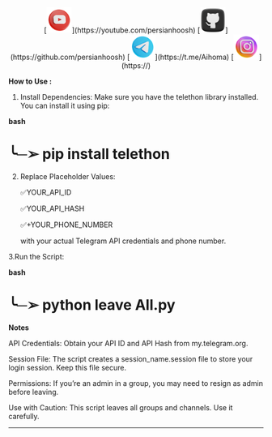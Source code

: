 
<div align="center">
    [<img src="https://raw.githubusercontent.com/Persianhoosh/i-.icons/main/youtube.png" width="50">](https://youtube.com/persianhoosh)
    [<img src="https://raw.githubusercontent.com/Persianhoosh/i-.icons/main/github.png" width="50">](https://github.com/persianhoosh)
    [<img src="https://raw.githubusercontent.com/Persianhoosh/i-.icons/main/telegram.png" width="50">](https://t.me/Aihoma)
    [<img src="https://raw.githubusercontent.com/Persianhoosh/i-.icons/main/instagram.png" width="50">](https://)
</div>


<!--
[![Instagram]()](https://instagram.com/aihoma)
[![LinkedIn]()](https://www.linkedin.com/in/aihoma/)
[![X]()](https://x.com/Ai_Homa)
[![Hugging Face]()](https://huggingface.co/AiHoma)
[![Telegram])](https://t.me/Aihoma)
[![Follow]()](https://github.com/AiHoma)
-->

   **How to Use :**

1. Install Dependencies:
   Make sure you have the telethon library installed. You can install it using pip:
                        
**bash**
  
  ╰─➢ pip install telethon
==================================
  
2. Replace Placeholder Values:
   
    ✅YOUR_API_ID
   
    ✅YOUR_API_HASH
   
    ✅+YOUR_PHONE_NUMBER
   
      with your actual Telegram API credentials and phone number.
    
3.Run the Script:
  
**bash**
  
  ╰─➢ python leave All.py
===================================

**Notes**

API Credentials:
Obtain your API ID and API Hash from my.telegram.org.

Session File:
The script creates a session_name.session file to store your login session. Keep this file secure.

Permissions:
If you’re an admin in a group, you may need to resign as admin before leaving.

Use with Caution:
This script leaves all groups and channels. Use it carefully.
__________________________________________
